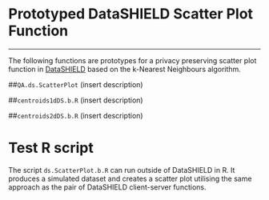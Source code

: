 # Prototyped DataSHIELD Scatter Plot Function
---------
The following functions are prototypes for a privacy preserving scatter plot function in [DataSHIELD](https://github.com/datashield) based on the k-Nearest Neighbours algorithm. 

##`QA.ds.ScatterPlot`
(insert description)

##`centroids1dDS.b.R`
(insert description)

##`centroids2dDS.b.R`
(insert description)

# Test R script
The script `ds.ScatterPlot.b.R` can run outside of DataSHIELD in R.  It produces a simulated dataset and creates a scatter plot utilising the same approach as the pair of DataSHIELD client-server functions.  


